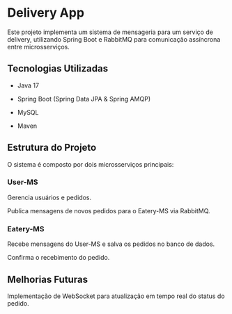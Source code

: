 # Delivery App

Este projeto implementa um sistema de mensageria para um serviço de delivery, utilizando Spring Boot e RabbitMQ para comunicação assíncrona entre microsserviços.

## Tecnologias Utilizadas

- Java 17

- Spring Boot (Spring Data JPA & Spring AMQP)

- MySQL

- Maven

## Estrutura do Projeto

O sistema é composto por dois microsserviços principais:

### User-MS

Gerencia usuários e pedidos.

Publica mensagens de novos pedidos para o Eatery-MS via RabbitMQ.

### Eatery-MS

Recebe mensagens do User-MS e salva os pedidos no banco de dados.

Confirma o recebimento do pedido.


## Melhorias Futuras

Implementação de WebSocket para atualização em tempo real do status do pedido.

